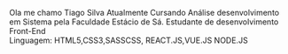 Ola me chamo Tiago Silva
Atualmente Cursando  Análise desenvolvimento em Sistema pela Faculdade Estácio de Sá.
Estudante de desenvolvimento Front-End  
Linguagem: HTML5,CSS3,SASSCSS, REACT.JS,VUE.JS NODE.JS
